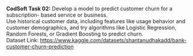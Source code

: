 **CodSoft Task 02:**
Develop a model to predict customer churn for a subscription- based service or business. <BR>
Use historical customer data, including features like usage behavior and customer demographics, and try algorithms like Logistic Regression, Random Forests, or Gradient Boosting to predict churn.<BR>
Dataset Link: https://www.kaggle.com/datasets/shantanudhakadd/bank-customer-churn-prediction 
